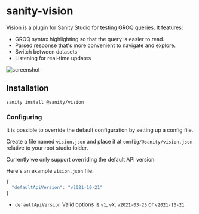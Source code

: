 # sanity-vision
Vision is a plugin for Sanity Studio for testing GROQ queries. It features: 

* GROQ syntax highlighting so that the query is easier to read. 
* Parsed response that's more convenient to navigate and explore.
* Switch between datasets
* Listening for real-time updates

![screenshot](https://cdn.sanity.io/images/3do82whm/next/da4cb4ff12945f0a95e6695ee2fad0470e14da9e-1651x1017.png)

## Installation
`sanity install @sanity/vision`

### Configuring

It is possible to override the default configuration by setting up a config file.

Create a file named `vision.json` and place it at `config/@sanity/vision.json` relative to your root studio folder.

Currently we only support overriding the default API version.

Here's an example `vision.json` file:

```js
{
  "defaultApiVersion": "v2021-10-21"
}
```

- `defaultApiVersion` Valid options is `v1`, `vX`, `v2021-03-25` or `v2021-10-21`
